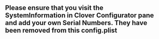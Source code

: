 ## Please ensure that you visit the SystemInformation in Clover Configurator pane and add your own Serial Numbers. They have been removed from this config.plist
